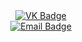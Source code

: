 <!DOCTYPE html>
<html lang="ru">
<head>
    <meta charset="UTF-8">
    <meta name="viewport" content="width=device-width, initial-scale=1.0">
</head>
<body>

<div id="badges" align="center">
    <!-- Ссылка на VK -->
    <a href="https://vk.com/https://vk.com/rocuz">
        <img src="https://img.shields.io/badge/VK-blue?style=for-the-badge&logo=VK&logoColor=white" alt="VK Badge"/>
    </a>
 <div id="badges" align="center">
    <!-- Ссылка на Gmail -->
    <a href="mailto:awesome.nicki2005@gmail.com">
        <img src="https://img.shields.io/badge/Email-Gmail-red?style=for-the-badge&logo=Gmail&logoColor=white" alt="Email Badge"/>
    </a>
</div>

</body>
</html>

